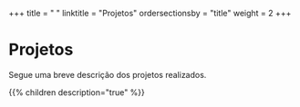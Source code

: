 +++
title = " "
linktitle = "Projetos"
ordersectionsby = "title"
weight = 2
+++
# Projetos

Segue uma breve descrição dos projetos realizados.

{{% children description="true" %}}